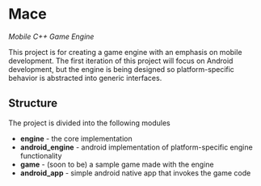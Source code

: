 # Mace
_Mobile C++ Game Engine_

This project is for creating a game engine with an emphasis on mobile development. 
The first iteration of this project will focus on Android development, but the engine
is being designed so platform-specific behavior is abstracted into generic interfaces.

## Structure

The project is divided into the following modules

- **engine** - the core implementation
- **android_engine** - android implementation of platform-specific engine functionality
- **game** - (soon to be) a sample game made with the engine
- **android_app** - simple android native app that invokes the game code